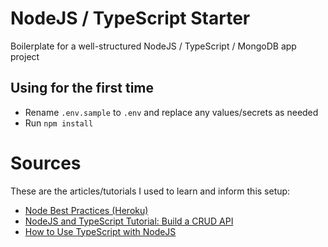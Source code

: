 # NodeJS / TypeScript Starter 

Boilerplate for a well-structured NodeJS / TypeScript / MongoDB app project

## Using for the first time

* Rename `.env.sample` to `.env` and replace any values/secrets as needed
* Run `npm install`



# Sources 

These are the articles/tutorials I used to learn and inform this setup: 

* [Node Best Practices (Heroku)](https://devcenter.heroku.com/articles/node-best-practices)
* [NodeJS and TypeScript Tutorial: Build a CRUD API](https://auth0.com/blog/node-js-and-typescript-tutorial-build-a-crud-api/)
* [How to Use TypeScript with NodeJS](https://www.section.io/engineering-education/how-to-use-typescript-with-nodejs/)
